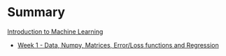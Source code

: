 # Summary

[Introduction to Machine Learning](./index.md)

- [Week 1 - Data, Numpy, Matrices, Error/Loss functions and Regression](./week1/index.md)
<!-- - [Week 2 - URLs and Servers](./week2/index.md) -->
<!-- - [Week 3 - VSCode and Your Local Machine](./week3/index.md) -->
<!-- - [Week 4 - Testing and File Manipulation](./week4/index.md) -->
<!-- - [Week 5 – File Exploration and Text Analysis from the Command Line](./week5/index.md) -->
<!-- - [Week 6 – Scripting, CI, and Autograding](./week6/index.md) -->
<!-- - [Week 7 – Doing it All from the Command Line](./week7/index.md) -->
<!-- - [Week 8 - Debuggers and Controlling Processes](./week8/index.md) -->
<!-- - [Week 9 - Code Review/It Works on My Machine](./week9/index.md) -->
<!-- - [Week 10 - Wrapping Up](./week10/index.md) -->
